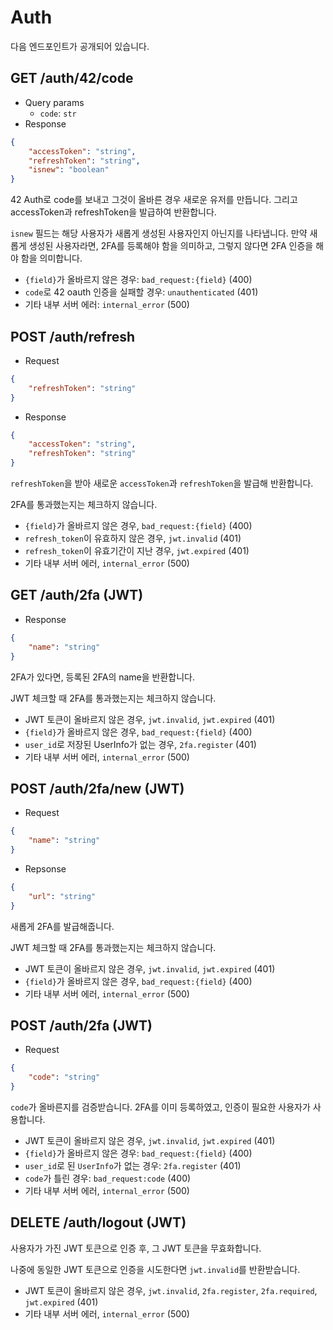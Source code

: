 # Auth

다음 엔드포인트가 공개되어 있습니다.

## GET /auth/42/code

- Query params
    - `code`: `str`
- Response

```json
{
    "accessToken": "string",
    "refreshToken": "string",
    "isnew": "boolean"
}
```

42 Auth로 code를 보내고 그것이 올바른 경우 새로운 유저를 만듭니다. 그리고 accessToken과 refreshToken을 발급하여 반환합니다.

`isnew` 필드는 해당 사용자가 새롭게 생성된 사용자인지 아닌지를 나타냅니다. 만약 새롭게 생성된 사용자라면, 2FA를 등록해야 함을 의미하고, 그렇지 않다면 2FA 인증을 해야 함을 의미합니다.

- `{field}`가 올바르지 않은 경우: `bad_request:{field}` (400)
- `code`로 42 oauth 인증을 실패할 경우: `unauthenticated` (401)
- 기타 내부 서버 에러: `internal_error` (500)

## POST /auth/refresh

- Request

```json
{
    "refreshToken": "string"
}
```

- Response

```json
{
    "accessToken": "string",
    "refreshToken": "string"
}
```

`refreshToken`을 받아 새로운 `accessToken`과 `refreshToken`을 발급해 반환합니다.

2FA를 통과했는지는 체크하지 않습니다.

- `{field}`가 올바르지 않은 경우, `bad_request:{field}` (400)
- `refresh_token`이 유효하지 않은 경우, `jwt.invalid` (401)
- `refresh_token`이 유효기간이 지난 경우, `jwt.expired` (401)
- 기타 내부 서버 에러, `internal_error` (500)



## GET /auth/2fa (JWT)

- Response

```json
{
    "name": "string"
}
```

2FA가 있다면, 등록된 2FA의 name을 반환합니다.

JWT 체크할 때 2FA를 통과했는지는 체크하지 않습니다.

- JWT 토큰이 올바르지 않은 경우, `jwt.invalid`, `jwt.expired` (401)
- `{field}`가 올바르지 않은 경우, `bad_request:{field}` (400)
- `user_id`로 저장된 UserInfo가 없는 경우, `2fa.register` (401)
- 기타 내부 서버 에러, `internal_error` (500)



## POST /auth/2fa/new (JWT)

- Request

```json
{
    "name": "string"
}
```

- Repsonse

```json
{
    "url": "string"
}
```

새롭게 2FA를 발급해줍니다.

JWT 체크할 때 2FA를 통과했는지는 체크하지 않습니다.

- JWT 토큰이 올바르지 않은 경우, `jwt.invalid`, `jwt.expired` (401)
- `{field}`가 올바르지 않은 경우, `bad_request:{field}` (400)
- 기타 내부 서버 에러, `internal_error` (500)


## POST /auth/2fa (JWT)

- Request

```json
{
    "code": "string"
}
```

`code`가 올바른지를 검증받습니다. 2FA를 이미 등록하였고, 인증이 필요한 사용자가 사용합니다.

- JWT 토큰이 올바르지 않은 경우, `jwt.invalid`, `jwt.expired` (401)
- `{field}`가 올바르지 않은 경우: `bad_request:{field}` (400)
- `user_id`로 된 `UserInfo`가 없는 경우: `2fa.register` (401)
- `code`가 틀린 경우: `bad_request:code` (400)
- 기타 내부 서버 에러, `internal_error` (500)


## DELETE /auth/logout (JWT)

사용자가 가진 JWT 토큰으로 인증 후, 그 JWT 토큰을 무효화합니다.

나중에 동일한 JWT 토큰으로 인증을 시도한다면 `jwt.invalid`를 반환받습니다.

- JWT 토큰이 올바르지 않은 경우, `jwt.invalid`, `2fa.register`, `2fa.required`, `jwt.expired` (401)
- 기타 내부 서버 에러, `internal_error` (500)
